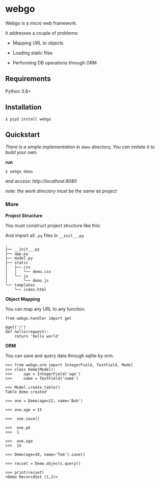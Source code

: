 # webgo

Webgo is a micro web framework.

It addresses a couple of problems:

- Mapping URL to objects

- Loading static files

- Performing DB operations through ORM 

## Requirements

Python 3.8+

## Installation

~~~
$ pip3 install webgo
~~~

## Quickstart

*There is a simple implementation in `demo` directory, You can imitate it to build your own.*

**run**

~~~
$ webgo demo
~~~

*and access: http://localhost:8080*

*note: the work directory must be the same as project*

### More

**Project Structure**

You must construct project structure like this:

And import all `.py` files in `__init__.py`

~~~
.
├── __init__.py
├── app.py
├── model.py
├── static
│   ├── css
│   │   └── demo.css
│   └── js
│       └── demo.js
└── templates
    └── index.html
~~~

**Object Mapping**

You can map any URL to any function.

~~~
from webgo.handler import get

@get('/')
def hello(request):
    return 'hello world'
~~~

**ORM**

You can save and query data through sqlite by orm.

~~~
>>> from webgo.orm import IntegerField, TextField, Model
>>> class Demo(Model): 
>>>     age = IntegerField('age') 
>>>     name = TextField('name') 

>>> Model.create_table()                                                
Table Demo created

>>> one = Demo(age=12, name='Bob')                                          

>>> one.age = 15                                                           

>>>  one.save()                                                             

>>>  one.pk                                                                 
>>>  1

>>>  one.age                                                               
>>>  15

>>> Demo(age=10, name='Tom').save()

>>> recset = Demo.objects.query()

>>> print(recset)
<Demo RecorcdSet (1,2)>
~~~

